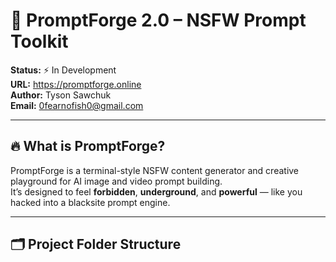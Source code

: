 # 🧠 PromptForge 2.0 – NSFW Prompt Toolkit

**Status:** ⚡ In Development  
**URL:** https://promptforge.online  
**Author:** Tyson Sawchuk  
**Email:** 0fearnofish0@gmail.com  

---

## 🔥 What is PromptForge?

PromptForge is a terminal-style NSFW content generator and creative playground for AI image and video prompt building.  
It’s designed to feel **forbidden**, **underground**, and **powerful** — like you hacked into a blacksite prompt engine.

---

## 🗂️ Project Folder Structure

